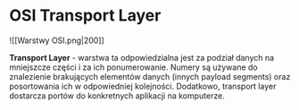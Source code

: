 # OSI Transport Layer
![[Warstwy OSI.png|200]]

**Transport Layer** - warstwa ta odpowiedzialna jest za podział danych na mniejszcze części i za ich ponumerowanie. Numery są używane do znalezienie brakujących elementów danych (innych payload segments) oraz posortowania ich w odpowiedniej kolejności.
Dodatkowo, transport layer dostarcza portów do konkretnych aplikacji na komputerze.

